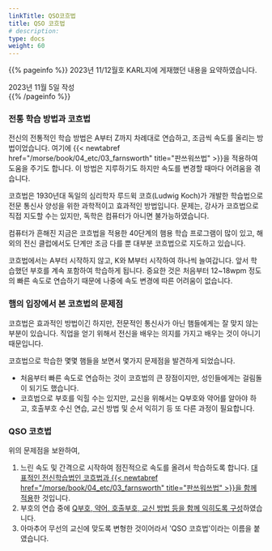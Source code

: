 ```yaml
---
linkTitle: QSO코흐법
title: QSO 코흐법
# description: 
type: docs
weight: 60
---
```

{{% pageinfo %}}
2023년 11/12월호 KARL지에 게재했던 내용을 요약하였습니다.

2023년 11월 5일 작성<br>
{{% /pageinfo %}}


### 전통 학습 방법과 코흐법

전신의 전통적인 학습 방법은 A부터 Z까지 차례대로 연습하고, 조금씩 속도를 올리는 방법이었습니다. 여기에 {{< newtabref href="/morse/book/04_etc/03_farnsworth" title="판쓰워쓰법" >}}을 적용하여 도움을 주기도 합니다. 이 방법은 지루하기도 하지만 속도를 변경할 때마다 어려움을 겪습니다.

코흐법은 1930년대 독일의 심리학자 루드윅 코흐(Ludwig Koch)가 개발한 학습법으로 전문 통신사 양성을 위한 과학적이고 효과적인 방법입니다. 문제는, 강사가 코흐법으로 직접 지도할 수는 있지만, 독학은 컴퓨터가 아니면 불가능하였습니다.

컴퓨터가 흔해진 지금은 코흐법을 적용한 40단계의 햄용 학습 프로그램이 많이 있고, 해외의 전신 클럽에서도 단계만 조금 다를 뿐 대부분 코흐법으로 지도하고 있습니다.

코흐법에서는 A부터 시작하지 않고, K와 M부터 시작하여 하나씩 늘여갑니다. 앞서 학습했던 부호를 계속 포함하여 학습하게 됩니다. 중요한 것은 처음부터 12~18wpm 정도의 빠른 속도로 연습하기 때문에 나중에 속도 변경에 따른 어려움이 없습니다.

### 햄의 입장에서 본 코흐법의 문제점

코흐법은 효과적인 방법이긴 하지만, 전문적인 통신사가 아닌 햄들에게는 잘 맞지 않는 부분이 있습니다. 직업을 얻기 위해서 전신을 배우는 의지를 가지고 배우는 것이 아니기 때문입니다.

코흐법으로 학습한 몇몇 햄들을 보면서 몇가지 문제점을 발견하게 되었습니다.

* 처음부터 빠른 속도로 연습하는 것이 코흐법의 큰 장점이지만, 성인들에게는 걸림돌이 되기도 했습니다.
* 코흐법으로 부호를 익힐 수는 있지만, 교신을 위해서는 Q부호와 약어를 알아야 하고, 호출부호 수신 연습, 교신 방법 및 순서 익히기 등 또 다른 과정이 필요합니다.

### QSO 코흐법

위의 문제점을 보완하여,
1. 느린 속도 및 간격으로 시작하여 점진적으로 속도를 올려서 학습하도록 합니다. <u>대표적인 전신학습법인 코흐법과 {{< newtabref href="/morse/book/04_etc/03_farnsworth" title="판쓰워쓰법" >}}을 함께 적용</u>한 것입니다.
2. 부호의 연습 중에 <u>Q부호, 약어, 호출부호, 교신 방법 등을 함께 익히도록 구성</u>하였습니다.
3. 아마추어 무선의 교신에 맞도록 변형한 것이어라서 'QSO 코흐법'이라는 이름을 붙였습니다.



